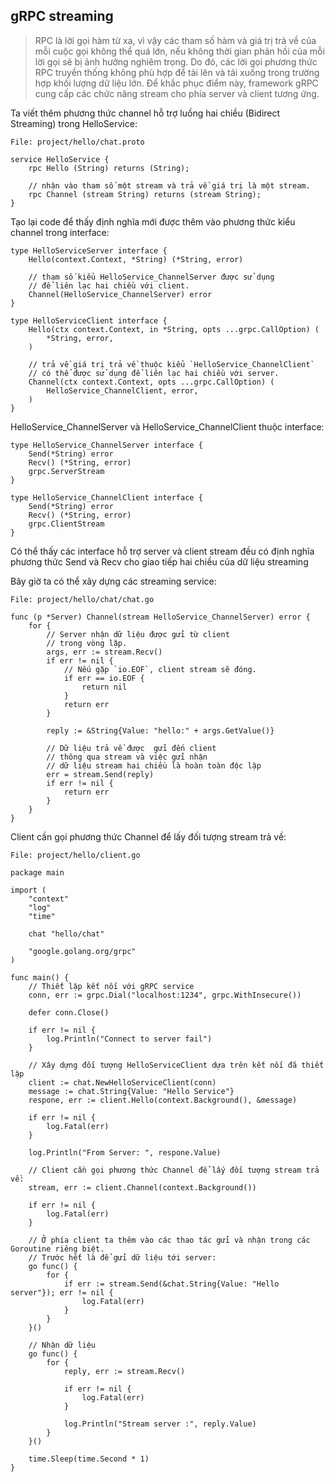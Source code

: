 ## gRPC streaming
> RPC là lời gọi hàm từ xa, vì vậy các tham số hàm và giá trị trả về của mỗi cuộc gọi không thể quá lớn, nếu không thời gian phản hồi của mỗi lời gọi sẽ bị ảnh hưởng nghiêm trọng. Do đó, các lời gọi phương thức RPC truyền thống không phù hợp để tải lên và tải xuống trong trường hợp khối lượng dữ liệu lớn. Để khắc phục điểm này, framework gRPC cung cấp các chức năng stream cho phía server và client tương ứng.

Ta viết thêm phương thức channel hỗ trợ luồng hai chiều (Bidirect Streaming) trong HelloService:

```
File: project/hello/chat.proto

service HelloService {
    rpc Hello (String) returns (String);

    // nhận vào tham số một stream và trả về giá trị là một stream.
    rpc Channel (stream String) returns (stream String);
}
```

Tạo lại code để thấy định nghĩa mới được thêm vào phương thức kiểu channel trong interface:

```
type HelloServiceServer interface {
    Hello(context.Context, *String) (*String, error)

    // tham số kiểu HelloService_ChannelServer được sử dụng
    // để liên lạc hai chiều với client.
    Channel(HelloService_ChannelServer) error
}

type HelloServiceClient interface {
    Hello(ctx context.Context, in *String, opts ...grpc.CallOption) (
        *String, error,
    )

    // trả về giá trị trả về thuộc kiểu `HelloService_ChannelClient`
    // có thể được sử dụng để liên lạc hai chiều với server.
    Channel(ctx context.Context, opts ...grpc.CallOption) (
        HelloService_ChannelClient, error,
    )
}
```

HelloService_ChannelServer và HelloService_ChannelClient thuộc interface:

```
type HelloService_ChannelServer interface {
    Send(*String) error
    Recv() (*String, error)
    grpc.ServerStream
}

type HelloService_ChannelClient interface {
    Send(*String) error
    Recv() (*String, error)
    grpc.ClientStream
}
```

Có thể thấy các interface hỗ trợ server và client stream đều có định nghĩa phương thức Send và Recv cho giao tiếp hai chiều của dữ liệu streaming

Bây giờ ta có thể xây dựng các streaming service:

```
File: project/hello/chat/chat.go

func (p *Server) Channel(stream HelloService_ChannelServer) error {
    for {
        // Server nhận dữ liệu được gửi từ client
        // trong vòng lặp.
        args, err := stream.Recv()
        if err != nil {
            // Nếu gặp `io.EOF`, client stream sẽ đóng.
            if err == io.EOF {
                return nil
            }
            return err
        }

        reply := &String{Value: "hello:" + args.GetValue()}

        // Dữ liệu trả về được  gửi đến client
        // thông qua stream và việc gửi nhận
        // dữ liệu stream hai chiều là hoàn toàn độc lập
        err = stream.Send(reply)
        if err != nil {
            return err
        }
    }
}
```

Client cần gọi phương thức Channel để lấy đối tượng stream trả về:

```
File: project/hello/client.go

package main

import (
	"context"
	"log"
	"time"

	chat "hello/chat"

	"google.golang.org/grpc"
)

func main() {
	// Thiết lập kết nối với gRPC service
	conn, err := grpc.Dial("localhost:1234", grpc.WithInsecure())

	defer conn.Close()

	if err != nil {
		log.Println("Connect to server fail")
	}

	// Xây dựng đối tượng HelloServiceClient dựa trên kết nối đã thiết lập
	client := chat.NewHelloServiceClient(conn)
	message := chat.String{Value: "Hello Service"}
	respone, err := client.Hello(context.Background(), &message)

	if err != nil {
		log.Fatal(err)
	}

	log.Println("From Server: ", respone.Value)

	// Client cần gọi phương thức Channel để lấy đối tượng stream trả về:
	stream, err := client.Channel(context.Background())

	if err != nil {
		log.Fatal(err)
	}

	// Ở phía client ta thêm vào các thao tác gửi và nhận trong các Goroutine riêng biệt.
	// Trước hết là để gửi dữ liệu tới server:
	go func() {
		for {
			if err := stream.Send(&chat.String{Value: "Hello server"}); err != nil {
				log.Fatal(err)
			}
		}
	}()

	// Nhận dữ liệu
	go func() {
		for {
			reply, err := stream.Recv()

			if err != nil {
				log.Fatal(err)
			}

			log.Println("Stream server :", reply.Value)
		}
	}()

	time.Sleep(time.Second * 1)
}

```
